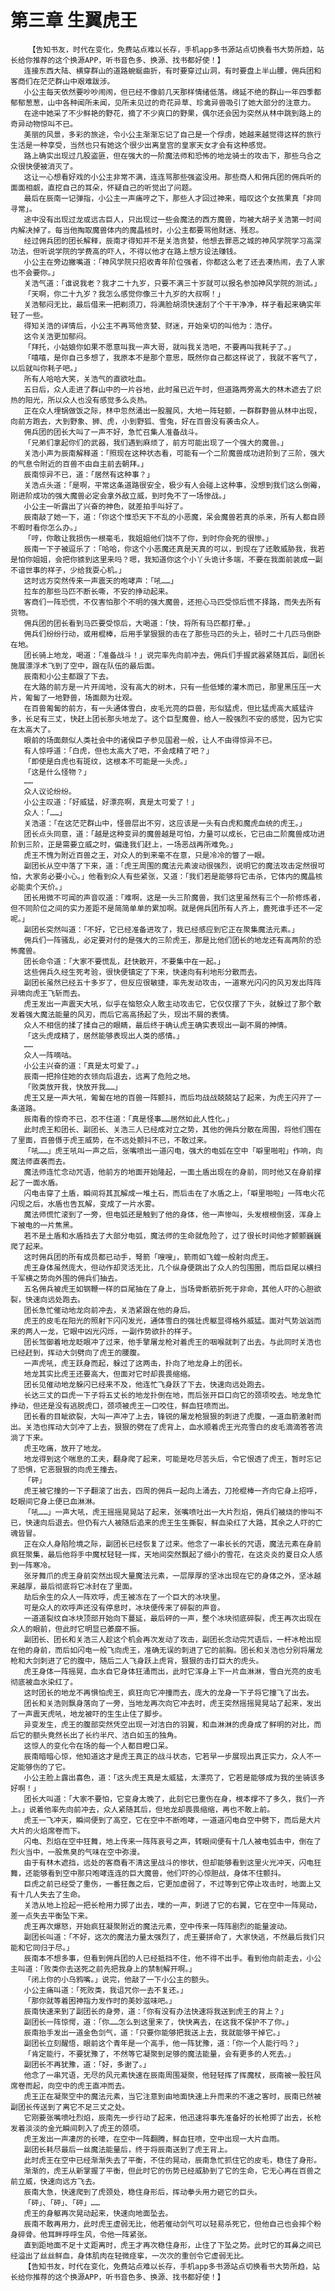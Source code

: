 # 第三章 生翼虎王
        【告知书友，时代在变化，免费站点难以长存，手机app多书源站点切换看书大势所趋，站长给你推荐的这个换源APP，听书音色多、换源、找书都好使！】
       连接东西大陆、横穿群山的道路蜿蜒曲折，有时要穿过山洞，有时要盘上半山腰，佣兵团和客商们在茫茫群山中艰难跋涉。
       小公主每天依然要吵吵闹闹，但已经不像前几天那样情绪低落。绵延不绝的群山一年四季都郁郁葱葱，山中各种闻所未闻，见所未见过的奇花异草、珍禽异兽吸引了她大部分的注意力。
       在途中她采了不少鲜艳的野花，摘了不少爽口的野果，偶尔还会因为突然从林中跳到路上的奇异动物惊叫不已。
       美丽的风景，多彩的旅途，令小公主渐渐忘记了自己是一个俘虏，她越来越觉得这样的旅行生活是一种享受，当然也只有她这个很少出离皇宫的皇家天女才会有这种感觉。
       路上确实出现过几股盗匪，但在强大的一阶魔法师和恐怖的地龙骑士的攻击下，那些乌合之众很快便被消灭了。
       这让一心想看好戏的小公主非常不满，连连骂那些强盗没用。那些商人和佣兵团的佣兵听的面面相觑，直挖自己的耳朵，怀疑自己的听觉出了问题。
       最后在辰南一记弹指，小公主一声痛哼之下，那些人才回过神来，暗叹这个女孩果真「非同寻常」。
       途中没有出现过龙或远古巨人，只出现过一些会魔法的西方魔兽，均被大胡子关浩第一时间内解决掉了。每当他掏取魔兽体内的魔晶核时，小公主都要骂他财迷、残忍。
       经过佣兵团的团长解释，辰南才得知并不是关浩贪婪，他想去罪恶之城的神风学院学习高深功法，但听说学院的学费高的吓人，不得以他才在路上想方设法赚钱。
       小公主在旁边撇嘴道：「神风学院只招收青年阶位强者，你都这么老了还去凑热闹，去了人家也不会要你。」
       关浩气道：「谁说我老？我才二十九岁，只要不满三十岁就可以报名参加神风学院的测试。」
       「天啊，你二十九岁？我怎么感觉你像三十九岁的大叔啊！」
       关浩郁闷无比，最后借来一把剃须刀，将满脸胡须快速刮了个干干净净，样子看起来确实年轻了一些。
       得知关浩的详情后，小公主不再骂他贪婪、财迷，开始亲切的叫他为：浩仔。
       这令关浩更加郁闷。
       「拜托，小姑娘你如果不愿意叫我一声大哥，就叫我关浩吧，不要再叫我耗子了。」
       「嘻嘻，是你自己多想了，我原本不是那个意思，既然你自己都这样说了，我就不客气了，以后就叫你耗子吧。」
       所有人哈哈大笑，关浩气的直欲吐血。
       五日后，众人走进了群山中的一片谷地，此时虽已近午时，但道路两旁高大的林木遮去了炽热的阳光，所以众人也没有感觉多么炎热。
       正在众人埋锅做饭之际，林中忽然涌出一股腥风，大地一阵轻颤，一群群野兽从林中出现，向前方跑去，大到野象、狮、虎，小到野狐、雪兔，好在百兽没有袭击众人。
       佣兵团的团长大叫了一声不好，急忙召集人准备战斗。
       「兄弟们拿起你们的武器，我们遇到麻烦了，前方可能出现了一个强大的魔兽。」
       关浩小声为辰南解释道：「照现在这种状态看，可能有一个二阶魔兽成功进阶到了三阶，强大的气息令附近的百兽不由自主前去朝拜。」
       辰南惊异不已，道：「居然有这种事？」
       关浩点头道：「是啊，平常这条道路很安全，极少有人会碰上这种事，没想到我们这么倒霉，刚进阶成功的强大魔兽必定会拿外敌立威，到时免不了一场惨战。」
       小公主一听露出了兴奋的神色，就差拍手叫好了。
       辰南敲了她一下，道：「你这个惟恐天下不乱的小恶魔，呆会魔兽若真的杀来，所有人都自顾不暇时看你怎么办。」
       「哼，你敢让我损伤一根毫毛，我姐姐他们饶不了你，到时你会死的很惨。」
       辰南一下子被逗乐了：「哈哈，你这个小恶魔还真是天真的可以，到现在了还敢威胁我，我若是怕你姐姐，会把你掳到这里来吗？嗯，我知道你这个小丫头诡计多端，不要在我面前装成一副不谙世事的样子，少给我耍心机。」
       这时远方突然传来一声震天的咆哮声：「吼……」
       拉车的那些马匹不断长嘶，不安的挣动起来。
       客商们一阵恐慌，不仅害怕那个不明的强大魔兽，还担心马匹受惊后慌不择路，而失去所有货物。
       佣兵团的团长看到马匹要受惊后，大喝道：「快，将所有马匹都打晕。」
       佣兵们纷纷行动，或用棍棒，后用手掌狠狠的击在了那些马匹的头上，顿时二十几匹马倒卧在地。
       团长骑上地龙，喝道：「准备战斗！」说完率先向前冲去，佣兵们手握武器紧随其后，副团长施展漂浮术飞到了空中，跟在队伍的最后面。
       辰南和小公主都跟了下去。
       在大路的前方是一片开阔地，没有高大的树木，只有一些低矮的灌木而已，那里黑压压一大片，匍匐了一地野兽，场面颇为壮观。
       在百兽匍匐的前方，有一头通体雪白，皮毛光亮的巨兽，形似猛虎，但比猛虎高大威猛许多，长足有三丈，快赶上团长那头地龙了。这个巨型魔兽，给人一股强烈不安的感觉，因为它实在太高大了。
       眼前的场面颇似人类社会中的诸侯臣子参见国君一般，让人不由得惊异不已。
       有人惊呼道：「白虎，但也太高大了吧，不会成精了吧？」
       「即使是白虎也有斑纹，这根本不可能是一头虎。」
       「这是什么怪物？」
       ……
       众人议论纷纷。
       小公主叹道：「好威猛，好漂亮啊，真是太可爱了！」
       众人：「……」
       关浩道：「在这茫茫群山中，怪兽层出不穷，这应该是一头有白虎和魔虎血统的虎王。」
       团长点头同意，道：「越是这种变异的魔兽越是可怕，力量可以成长，它已由二阶魔兽成功进阶到三阶，正是需要立威之时，偏逢我们赶上，一场恶战再所难免。」
       虎王不愧为附近百兽之王，对众人的到来毫不在意，只是冷冷的瞥了一眼。
       副团长从空中落了下来，道：「虎王周围的魔法元素波动很强烈，说明它的魔法攻击定然很可怕，大家务必要小心。」他看到众人有些紧张，又道：「我们若是能够将它击杀，它体内的魔晶核必能卖个天价。」
       团长用微不可闻的声音叹道：「难啊，这是一头三阶魔兽，我们这里虽然有三个一阶修炼者，但不同阶位之间的实力差距不是简简单单的累加啊。就是佣兵团所有人齐上，鹿死谁手还不一定呢。」
       副团长突然叫道：「不好，它已经准备进攻了，我已经感应到它正在聚集魔法元素。」
       佣兵们一阵骚乱，必定要对付的是强大的三阶虎王，那是比他们团长的地龙还有高两阶的恐怖魔兽。
       团长命令道：「大家不要慌乱，赶快散开，不要集中在一起。」
       这些佣兵久经生死考验，很快便镇定了下来，快速向有利地形分散而去。
       副团长虽然已经五十多岁了，但反应很敏捷，率先发动攻击，一道寒光闪闪的风刃发出阵阵异啸向虎王飞斩而去。
       虎王发出一声震天大吼，似乎在恼怒众人敢主动攻击它，它仅仅摆了下头，就躲过了那个散发着强大魔法能量的风刃，而后它高高扬起了头，现出不屑的表情。
       众人不相信的揉了揉自己的眼睛，最后终于确认虎王确实表现出一副不屑的神情。
       「这头虎成精了，居然能够表现出人类的感情。」
       ……
       众人一阵嘀咕。
       小公主兴奋的道：「真是太可爱了。」
       辰南一把拎住她的衣领向后退去，远离了危险之地。
       「败类放开我，快放开我……」
       虎王又是一声大吼，匍匐在地的百兽一阵颤抖，而后均战战兢兢站了起来，为虎王闪开了一条道路。
       辰南看的惊奇不已，忍不住道：「真是怪事……居然如此人性化。」
       此时虎王和团长、副团长、关浩三人已经成对立之势，其他的佣兵分散在周围，将他们围在了里面，百兽慑于虎王威势，在不远处颤抖不已，不敢过来。
       「吼……」虎王吼叫一声之后，张嘴喷出一道闪电，强大的电弧在空中「噼里啪啦」作响，向魔法师直袭而去。
       魔法师连忙念动咒语，他前方的地面开始隆起，一面土盾出现在的身前，同时他又在身前撑起了一面水盾。
       闪电击穿了土盾，瞬间将其瓦解成一堆土石，而后击在了水盾之上，「噼里啪啦」一阵电火花闪现之后，水盾也告瓦解，变成了一片水雾。
       魔法师慌忙滚到了一旁，但电弧还是触到了他的身体，他一声惨叫，头发根根倒竖，浑身上下被电的一片焦黑。
       若不是土盾和水盾挡去了大部分电弧，魔法师的生命就危险了，过了很长时间他才颤颤巍巍爬了起来。
       这时佣兵团的所有成员都已动手，弩箭「嗖嗖」，箭雨如飞蝗一般射向虎王。
       虎王身体虽然庞大，但动作却灵活无比，几个纵身便跳出了众人的包围圈，而后巨尾以横扫千军横之势向外围的佣兵们抽去。
       五名佣兵被虎王如钢鞭一样的巨尾抽在了身上，当场骨断筋折死于非命，其他人吓的心胆欲裂，快速向远处跑去。
       团长急忙催动地龙向前冲去，关浩紧跟在他的身后。
       虎王的皮毛在阳光的照射下闪闪发光，通体雪白的强壮虎躯显得格外威猛。面对气势汹汹而来的两人一龙，它眼中凶光闪烁，一副作势欲扑的样子。
       团长驾御着地龙眨眼冲了过来，他手擎屠龙枪对着虎王的咽喉就刺了出去。与此同时关浩也已经赶到，挥动大剑劈向了虎王的腰腹。
       一声虎吼，虎王跃身而起，躲过了这两击，扑向了地龙身上的团长。
       地龙其实比虎王还要高大，但面对它时却畏畏缩缩。
       团长见催动地龙躲闪已经来不及，他连忙飞身跃了下去，快速向远处跑去。
       长达三丈的巨虎一下子将五丈长的地龙扑倒在地，而后张开巨口向它的颈项咬去。地龙急忙挣动，但还是没有逃脱虎口，颈项被虎王一口咬住，鲜血狂喷而出。
       团长看的目眦欲裂，大叫一声冲了上去，锋锐的屠龙枪狠狠的刺进了虎腹，一道血箭激射而出。关浩也挥动大剑冲了上去，狠狠的劈在了虎背上，血水顺着虎王光亮雪白的皮毛滴滴答答流淌了下来。
       虎王吃痛，放开了地龙。
       地龙得到这个喘息的工夫，翻身爬了起来，可能是吃尽苦头后，令它恨透了虎王，暂时忘记了恐惧，它恶狠狠的向虎王撞去。
       「砰」
       虎王被它撞的一下子翻滚了出去，四周的佣兵一起向上涌去，刀抢棍棒一齐向它身上招呼，眨眼间它身上便已血淋淋。
       「吼……」一声大吼，虎王摇摇晃晃站了起来，张嘴喷吐出一大片烈焰，佣兵们被烧的惨叫不已，快速向后退去。但仍有六人被随后追来的虎王生生撕裂，鲜血染红了大路，其余之人吓的亡魂皆冒。
       正在众人身陷险境之际，副团长已经恢复了过来。他念了一串长长的咒语，魔法元素在身前疯狂聚集，最后他将手中魔杖轻轻一挥，天地间突然飘起了细小的雪花，在这炎炎的夏日众人感到一阵寒冷。
       张牙舞爪的虎王身前突然出现大量魔法元素，一层厚厚的坚冰出现在它的身体之外，坚冰越来越厚，最后彻底将它冰封在了里面。
       劫后余生的众人一阵欢呼，虎王被冻在了一个巨大的冰块里。
       可是众人的欢呼声还没有停息时，冰块便传来了碎裂的声音。
       一道道裂纹自冰块顶部开始向下蔓延，最后砰的一声，整个冰块彻底碎裂，虎王再次出现在众人的眼前，但此时它明显已萎靡不振。
       副团长、团长和关浩三人趁这个机会再次发动了攻击，副团长念动完咒语后，一杆冰枪出现在他的身前，而后如闪电一般飞向虎王，准确无误的刺进了它的前胸。团长和关浩也分别将屠龙枪和大剑刺进了它的腹中，随后二人飞身跃上虎背，狠狠的击打巨大的虎头。
       虎王身体一阵摇晃，血水自它身体狂涌而出，此时它浑身上下一片血淋淋，雪白光亮的皮毛彻底被血水染红了。
       这时团长的地龙不再惧怕虎王，疯狂向它冲撞而去，庞大的龙身一下子将它撞飞了出去。
       团长和关浩则飘身落向了一旁，当地龙再次向它冲去时，虎王突然摇摇晃晃站了起来，发出了一声震天虎吼，地龙被吓的生生止住了脚步。
       异变发生，虎王的腹部突然凭空出现一对洁白的羽翼，和血淋淋的虎身成了鲜明的对比，而后它的额头竟然长出了长约半尺、洁白如玉的独角。
       这惊人的变化令在场的每一个人都目瞪口呆。
       辰南暗暗心惊，他知道这才是虎王真正的战斗状态，它若早一步展现出真正实力，众人不一定能够伤的了它。
       小公主脸上露出喜色，道：「这头虎王真是太威猛，太漂亮了，它若是能够成为我的坐骑该多好啊！」
       团长大叫道：「大家不要怕，它变身太晚了，此刻它已重伤在身，根本撑不了多久，我们一齐上。」说着他率先向前冲去，众人紧随其后，但地龙却畏畏缩缩，再也不敢上前。
       虎王一飞冲天，瞬间便到了高空，它在空中不断咆哮，一道道闪电自空中劈下，而后是大片大片的火焰席卷而下。
       闪电、烈焰在空中狂舞，地上传来一阵阵哀号之声，转眼间便有十几人被电弧击中，倒在了烈火当中，一股焦臭的气味在空中弥漫。
       由于有林木遮挡，远处的客商看不清这里战斗的惨状，但却能够看到这里火光冲天，闪电狂舞，还能够看到空中那只咆哮连连的巨大魔兽，他们吓的心惊胆战，身体不住颤抖。
       巨虎之前已经受了重伤，一番狂轰之后，它更加虚弱了，不过等到它停止攻击时，地面上又有十几人失去了生命。
       关浩从地上捡起一把长枪用力掷了出去，噗的一声，刺进了它的右翼，它在空中一阵晃动，差一点失去平衡坠下来。
       虎王再次爆怒，开始疯狂凝聚附近的魔法元素，空中传来一阵阵剧烈的能量波动。
       副团长叫道：「不好，这次的魔法力量太强烈了，虎王要拼命了，大家快逃，不然最后我们只能和它同归于尽。」
       辰南本不想多事，但看到佣兵团的人已经抵挡不住，他不得不出手。看到他向前走去，小公主叫道：「败类你去送死之前先把我身上的禁制解开啊。」
       「闭上你的小乌鸦嘴。」说完，他敲了一下小公主的额头。
       小公主痛叫道：「死败类，我诅咒你一去不复还。」
       「那你就等着困神指力发作时的美妙滋味吧。」
       辰南快速来到了副团长的身旁，道：「你有没有办法快速将我送到虎王的背上？」
       副团长一阵惊愕，道：「你……怎么到这里来了，快快离去，在这我不保护不了你。」
       辰南抬手发出一道金色剑气，道：「只要你能够把我送上去，我就能够干掉它。」
       副团长立刻醒悟，眼前这个青年是一个高手，他一阵犹豫，道：「你一个人能行吗？」
       「肯定能行，不要犹豫了，不然等它凝聚到足够的魔法能量，会有更多的人死去。」
       副团长不再犹豫，道：「好，多谢了。」
       他念了一串咒语，无尽的风元素快速在辰南周围凝聚，他轻轻挥了挥魔杖，辰南被一股狂风席卷而起，向空中的虎王直冲而去。
       虎王正在凝聚空中的魔法元素，当它注意到由地面快速上升而来的不速之客时，辰南已然被副团长传送到了离它不足三丈之处。
       它刚要张嘴喷吐烈焰，辰南先一步行动了起来，他迅速将事先准备好的长枪掷了出去，长枪发着淡淡的金光瞬间刺入了虎王的颈项。
       虎王发出一声凄厉的长嚎，在空中一阵翻腾，鲜血狂喷，空中出现一大片血雨。
       副团长耗尽最后一丝魔法能量后，终于将辰南送到了虎王背上。
       此时虎王在空中已经渐渐失去了平衡，不住的晃动，辰南急忙抓住它的皮毛，稳住了身形。
       渐渐的，虎王从新掌握了平衡，但此时它的伤势已经威胁到了它的生命，它无心再在百兽之前立威，快速向远方飞去。
       辰南大急，快速爬到了虎颈处，稳住身形后，挥动拳头用力砸它的巨头。
       「砰」、「砰」、「砰」……
       虎王的身躯再次晃动起来，快速向地面坠去。
       辰南不敢再用力，此时虎王虚弱无比，他若催动剑气可以轻易杀死它，但他自己也会摔个粉身碎骨。他耳畔呼呼生风，令他一阵紧张。
       直到距地面不足十丈距离时，虎王才再次稳住身形，止住了下坠之势。此时它的耳鼻之间已经溢出了丝丝鲜血，身体肌肉在轻微痉挛，一次次的重创令它虚弱无比。
       【告知书友，时代在变化，免费站点难以长存，手机app多书源站点切换看书大势所趋，站长给你推荐的这个换源APP，听书音色多、换源、找书都好使！】